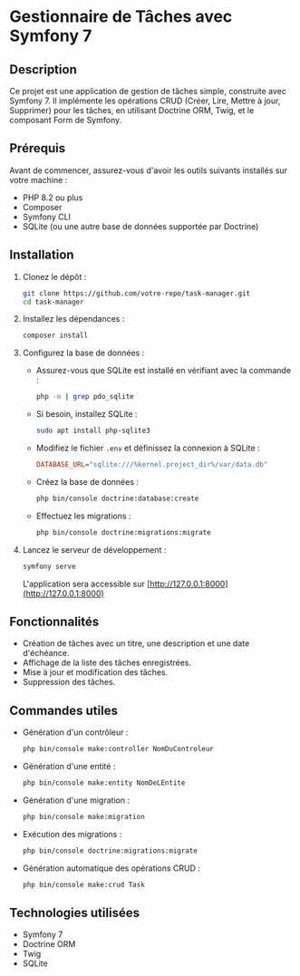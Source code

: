 # Gestionnaire de Tâches avec Symfony 7

## Description
Ce projet est une application de gestion de tâches simple, construite avec Symfony 7. Il implémente les opérations CRUD (Créer, Lire, Mettre à jour, Supprimer) pour les tâches, en utilisant Doctrine ORM, Twig, et le composant Form de Symfony.

## Prérequis
Avant de commencer, assurez-vous d'avoir les outils suivants installés sur votre machine :
- PHP 8.2 ou plus
- Composer
- Symfony CLI
- SQLite (ou une autre base de données supportée par Doctrine)

## Installation

1. Clonez le dépôt :
   ```bash
   git clone https://github.com/votre-repo/task-manager.git
   cd task-manager
   ```

2. Installez les dépendances :
   ```bash
   composer install
   ```

3. Configurez la base de données :
   - Assurez-vous que SQLite est installé en vérifiant avec la commande :
     ```bash
     php -m | grep pdo_sqlite
     ```
   - Si besoin, installez SQLite :
     ```bash
     sudo apt install php-sqlite3
     ```
   - Modifiez le fichier `.env` et définissez la connexion à SQLite :
     ```ini
     DATABASE_URL="sqlite:///%kernel.project_dir%/var/data.db"
     ```
   - Créez la base de données :
     ```bash
     php bin/console doctrine:database:create
     ```
   - Effectuez les migrations :
     ```bash
     php bin/console doctrine:migrations:migrate
     ```

4. Lancez le serveur de développement :
   ```bash
   symfony serve
   ```
   L'application sera accessible sur [http://127.0.0.1:8000](http://127.0.0.1:8000)

## Fonctionnalités
- Création de tâches avec un titre, une description et une date d'échéance.
- Affichage de la liste des tâches enregistrées.
- Mise à jour et modification des tâches.
- Suppression des tâches.

## Commandes utiles
- Génération d'un contrôleur :
  ```bash
  php bin/console make:controller NomDuControleur
  ```
- Génération d'une entité :
  ```bash
  php bin/console make:entity NomDeLEntite
  ```
- Génération d'une migration :
  ```bash
  php bin/console make:migration
  ```
- Exécution des migrations :
  ```bash
  php bin/console doctrine:migrations:migrate
  ```
- Génération automatique des opérations CRUD :
  ```bash
  php bin/console make:crud Task
  ```

## Technologies utilisées
- Symfony 7
- Doctrine ORM
- Twig
- SQLite


